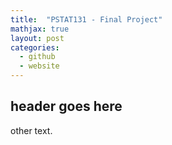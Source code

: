 ```yaml
--- 
title:  "PSTAT131 - Final Project" 
mathjax: true 
layout: post 
categories: 
  - github
  - website
---
```


## header goes here 

other text.
